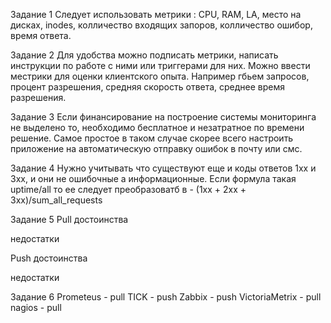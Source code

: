 Задание 1
Следует использовать метрики : CPU, RAM, LA, место на дисках, inodes, колличество входящих запоров, колличество ошибор, время ответа.

Задание 2
Для удобства можно подписать метрики, написать инструкции по работе с ними или триггерами для них. 
Можно ввести местрики для оценки клиентского опыта. 
Например гбьем запросов, процент разрешения, средняя скорость ответа, среднее время разрешения.

Задание 3
Если финансирование на построение системы мониторинга не выделено то, необходимо бесплатное и незатратное по времени решение.
Самое простое в таком случае скорее всего настроить приложение на автоматическую отправку ошибок в почту или смс.

Задание 4
Нужно учитывать что существуют еще и коды ответов 1хх и 3хх, и они не ошибочные а информационные.
Если формула такая uptime/all то ее следует преобразоватб в - (1хх + 2хх + 3хх)/sum_all_requests

Задание 5
Pull
достоинства

недостатки

Push
достоинства

недостатки

Задание 6
Prometeus - pull
TICK - push
Zabbix - push
VictoriaMetrix - pull
nagios - pull
